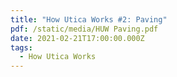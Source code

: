 ```yaml
---
title: "How Utica Works #2: Paving"
pdf: /static/media/HUW Paving.pdf
date: 2021-02-21T17:00:00.000Z
tags:
  - How Utica Works
---
```

